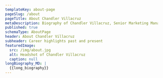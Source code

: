 ```yaml
---
templateKey: about-page
pageSlug: /about
pageTitle: About Chandler Villacruz
metaDescription: Biography of Chandler Villacruz, Senior Marketing Manager
published: true
schemaType: AboutPage
header: About Chandler Villacruz
subheader: Career highlights past and present
featuredImage:
  src: /img/about.jpg
  alt: Headshot of Chandler Villacruz
  caption: null
longBiography_MD: |
  {{long_biography}}
---
```

